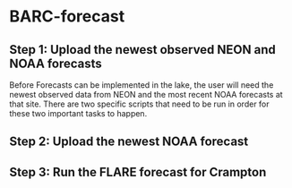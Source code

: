 # BARC-forecast
## Step 1: Upload the newest observed NEON and NOAA forecasts
Before Forecasts can be implemented in the lake, the user will need the newest observed data from NEON and the most recent NOAA forecasts at that site. There are two specific scripts that need to be run in order for these two important tasks to happen.



## Step 2: Upload the newest NOAA forecast

## Step 3: Run the FLARE forecast for Crampton
